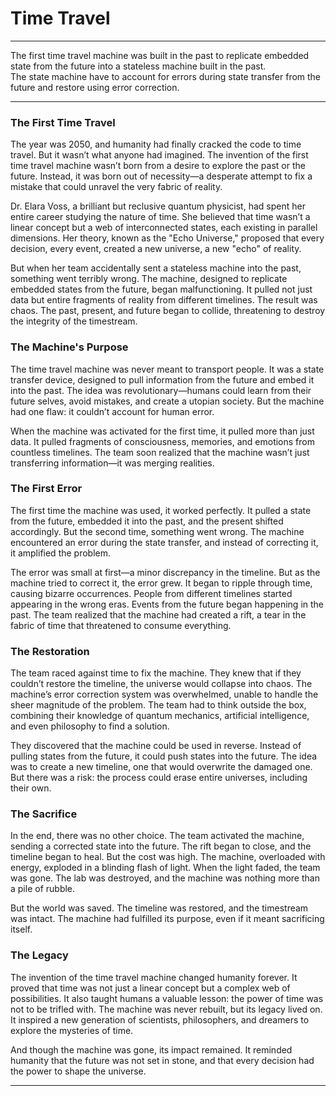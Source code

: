 # Time Travel

---

The first time travel machine was built in the past to replicate embedded state from the future into a stateless machine built in the past.  
The state machine have to account for errors during state transfer from the future and restore using error correction.

---

### The First Time Travel

The year was 2050, and humanity had finally cracked the code to time travel. But it wasn’t what anyone had imagined. The invention of the first time travel machine wasn’t born from a desire to explore the past or the future. Instead, it was born out of necessity—a desperate attempt to fix a mistake that could unravel the very fabric of reality.

Dr. Elara Voss, a brilliant but reclusive quantum physicist, had spent her entire career studying the nature of time. She believed that time wasn’t a linear concept but a web of interconnected states, each existing in parallel dimensions. Her theory, known as the "Echo Universe," proposed that every decision, every event, created a new universe, a new "echo" of reality.

But when her team accidentally sent a stateless machine into the past, something went terribly wrong. The machine, designed to replicate embedded states from the future, began malfunctioning. It pulled not just data but entire fragments of reality from different timelines. The result was chaos. The past, present, and future began to collide, threatening to destroy the integrity of the timestream.

### The Machine's Purpose

The time travel machine was never meant to transport people. It was a state transfer device, designed to pull information from the future and embed it into the past. The idea was revolutionary—humans could learn from their future selves, avoid mistakes, and create a utopian society. But the machine had one flaw: it couldn’t account for human error.

When the machine was activated for the first time, it pulled more than just data. It pulled fragments of consciousness, memories, and emotions from countless timelines. The team soon realized that the machine wasn’t just transferring information—it was merging realities.

### The First Error

The first time the machine was used, it worked perfectly. It pulled a state from the future, embedded it into the past, and the present shifted accordingly. But the second time, something went wrong. The machine encountered an error during the state transfer, and instead of correcting it, it amplified the problem.

The error was small at first—a minor discrepancy in the timeline. But as the machine tried to correct it, the error grew. It began to ripple through time, causing bizarre occurrences. People from different timelines started appearing in the wrong eras. Events from the future began happening in the past. The team realized that the machine had created a rift, a tear in the fabric of time that threatened to consume everything.

### The Restoration

The team raced against time to fix the machine. They knew that if they couldn’t restore the timeline, the universe would collapse into chaos. The machine’s error correction system was overwhelmed, unable to handle the sheer magnitude of the problem. The team had to think outside the box, combining their knowledge of quantum mechanics, artificial intelligence, and even philosophy to find a solution.

They discovered that the machine could be used in reverse. Instead of pulling states from the future, it could push states into the future. The idea was to create a new timeline, one that would overwrite the damaged one. But there was a risk: the process could erase entire universes, including their own.

### The Sacrifice

In the end, there was no other choice. The team activated the machine, sending a corrected state into the future. The rift began to close, and the timeline began to heal. But the cost was high. The machine, overloaded with energy, exploded in a blinding flash of light. When the light faded, the team was gone. The lab was destroyed, and the machine was nothing more than a pile of rubble.

But the world was saved. The timeline was restored, and the timestream was intact. The machine had fulfilled its purpose, even if it meant sacrificing itself.

### The Legacy

The invention of the time travel machine changed humanity forever. It proved that time was not just a linear concept but a complex web of possibilities. It also taught humans a valuable lesson: the power of time was not to be trifled with. The machine was never rebuilt, but its legacy lived on. It inspired a new generation of scientists, philosophers, and dreamers to explore the mysteries of time.

And though the machine was gone, its impact remained. It reminded humanity that the future was not set in stone, and that every decision had the power to shape the universe.

--- 
